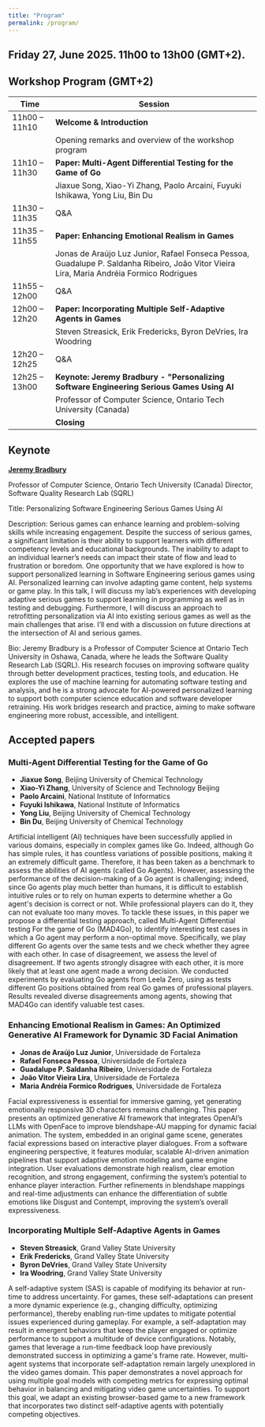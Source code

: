 ```yaml
---
title: "Program"
permalink: /program/
---
```


## Friday 27, June 2025. 11h00 to 13h00 (GMT+2). 

## Workshop Program (GMT+2)

| Time              | Session                                                                 |
|-------------------|-------------------------------------------------------------------------|
| 11h00 – 11h10     | **Welcome & Introduction**                                              |
|                   | Opening remarks and overview of the workshop program                    |
| 11h10 – 11h30     | **Paper: Multi-Agent Differential Testing for the Game of Go**          |
|                   | Jiaxue Song, Xiao-Yi Zhang, Paolo Arcaini, Fuyuki Ishikawa, Yong Liu, Bin Du |
| 11h30 – 11h35     | Q&A                                                                     |
| 11h35 – 11h55     | **Paper: Enhancing Emotional Realism in Games**                         |
|                   | Jonas de Araújo Luz Junior, Rafael Fonseca Pessoa, Guadalupe P. Saldanha Ribeiro, João Vitor Vieira Lira, Maria Andréia Formico Rodrigues |
| 11h55 – 12h00     | Q&A                                                                     |
| 12h00 – 12h20     | **Paper: Incorporating Multiple Self-Adaptive Agents in Games**         |
|                   | Steven Streasick, Erik Fredericks, Byron DeVries, Ira Woodring         |
| 12h20 – 12h25     | Q&A                                                                     |
| 12h25 – 13h00     | **Keynote: Jeremy Bradbury - "Personalizing Software Engineering Serious Games Using AI**                                             |
|                   | Professor of Computer Science, Ontario Tech University (Canada)         |
|  | **Closing** | 



## Keynote

**[Jeremy Bradbury](https://www.sqrlab.ca/)**

Professor of Computer Science, Ontario Tech University (Canada)
Director, Software Quality Research Lab (SQRL)

Title: Personalizing Software Engineering Serious Games Using AI

Description: Serious games can enhance learning and problem-solving skills while increasing engagement. Despite the success of serious games, a significant limitation is their ability to support learners with different competency levels and educational backgrounds. The inability to adapt to an individual learner’s needs can impact their state of flow and lead to frustration or boredom. One opportunity that we have explored is how to support personalized learning in Software Engineering serious games using AI. Personalized learning can involve adapting game content, help systems or game play. In this talk, I will discuss my lab’s experiences with developing adaptive serious games to support learning in programming as well as in testing and debugging. Furthermore, I will discuss an approach to retrofitting personalization via AI into existing serious games as well as the main challenges that arise. I’ll end with a discussion on future directions at the intersection of AI and serious games.

Bio: Jeremy Bradbury is a Professor of Computer Science at Ontario Tech University in Oshawa, Canada, where he leads the Software Quality Research Lab (SQRL). His research focuses on improving software quality through better development practices, testing tools, and education. He explores the use of machine learning for automating software testing and analysis, and he is a strong advocate for AI-powered personalized learning to support both computer science education and software developer retraining. His work bridges research and practice, aiming to make software engineering more robust, accessible, and intelligent.

## Accepted papers

### Multi-Agent Differential Testing for the Game of Go

- **Jiaxue Song**, Beijing University of Chemical Technology
- **Xiao-Yi Zhang**, University of Science and Technology Beijing
- **Paolo Arcaini**, National Institute of Informatics
- **Fuyuki Ishikawa**, National Institute of Informatics
- **Yong Liu**, Beijing University of Chemical Technology
- **Bin Du**, Beijing University of Chemical Technology

Artificial intelligent (AI) techniques have been successfully applied in various domains, especially in complex games like Go. Indeed, although Go has simple rules, it has countless variations of possible positions, making it an extremely difficult game. Therefore, it has been taken as a benchmark to assess the abilities of AI agents (called Go Agents). However, assessing the performance of the decision-making of a Go agent is challenging; indeed, since Go agents play much better than humans, it is difficult to establish intuitive rules or to rely on human experts to determine whether a Go agent's decision is correct or not. While professional players can do it, they can not evaluate too many moves. To tackle these issues, in this paper we propose a differential testing approach, called Multi-Agent Differential testing For the game of Go (MAD4Go), to identify interesting test cases in which a Go agent may perform a non-optimal move. Specifically, we play different Go agents over the same tests and we check whether they agree with each other. In case of disagreement, we assess the level of disagreement. If two agents strongly disagree with each other, it is more likely that at least one agent made a wrong decision. We conducted experiments by evaluating Go agents from Leela Zero, using as tests different Go positions obtained from real Go games of professional players. Results revealed diverse disagreements among agents, showing that MAD4Go can identify valuable test cases.

### Enhancing Emotional Realism in Games: An Optimized Generative AI Framework for Dynamic 3D Facial Animation

- **Jonas de Araújo Luz Junior**, Universidade de Fortaleza
- **Rafael Fonseca Pessoa**, Universidade de Fortaleza
- **Guadalupe P. Saldanha Ribeiro**, Universidade de Fortaleza
- **João Vitor Vieira Lira**, Universidade de Fortaleza
- **Maria Andréia Formico Rodrigues**, Universidade de Fortaleza

Facial expressiveness is essential for immersive gaming, yet generating emotionally responsive 3D characters remains challenging. This paper presents an optimized generative AI framework that integrates OpenAI’s LLMs with OpenFace to improve blendshape-AU mapping for dynamic facial animation. The system, embedded in an original game scene, generates facial expressions based on interactive player dialogues. From a software engineering perspective, it features modular, scalable AI-driven animation pipelines that support adaptive emotion modeling and game engine integration. User evaluations demonstrate high realism, clear emotion recognition, and strong engagement, confirming the system’s potential to enhance player interaction. Further refinements in blendshape mappings and real-time adjustments can enhance the differentiation of subtle emotions like Disgust and Contempt, improving the system’s overall expressiveness.

### Incorporating Multiple Self-Adaptive Agents in Games

- **Steven Streasick**, Grand Valley State University
- **Erik Fredericks**, Grand Valley State University
- **Byron DeVries**, Grand Valley State University
- **Ira Woodring**, Grand Valley State University

A self-adaptive system (SAS) is capable of modifying its behavior at run-time to address uncertainty. For games, these self-adaptations can present a more dynamic experience (e.g., changing difficulty, optimizing performance), thereby enabling run-time updates to mitigate potential issues experienced during gameplay. For example, a self-adaptation may result in emergent behaviors that keep the player engaged or optimize performance to support a multitude of device configurations. Notably, games that leverage a run-time feedback loop have previously demonstrated success in optimizing a game's frame rate. However, multi-agent systems that incorporate self-adaptation remain largely unexplored in the video games domain.  This paper demonstrates a novel approach for using multiple goal models with competing metrics for expressing optimal behavior in balancing and mitigating video game uncertainties. To support this goal, we adapt an existing browser-based game to a new framework that incorporates two distinct self-adaptive agents with potentially competing objectives.
